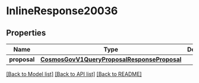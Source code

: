 # InlineResponse20036

## Properties
Name | Type | Description | Notes
------------ | ------------- | ------------- | -------------
**proposal** | [**CosmosGovV1QueryProposalResponseProposal**](CosmosGovV1QueryProposalResponseProposal.md) |  | [optional] 

[[Back to Model list]](../README.md#documentation-for-models) [[Back to API list]](../README.md#documentation-for-api-endpoints) [[Back to README]](../README.md)

